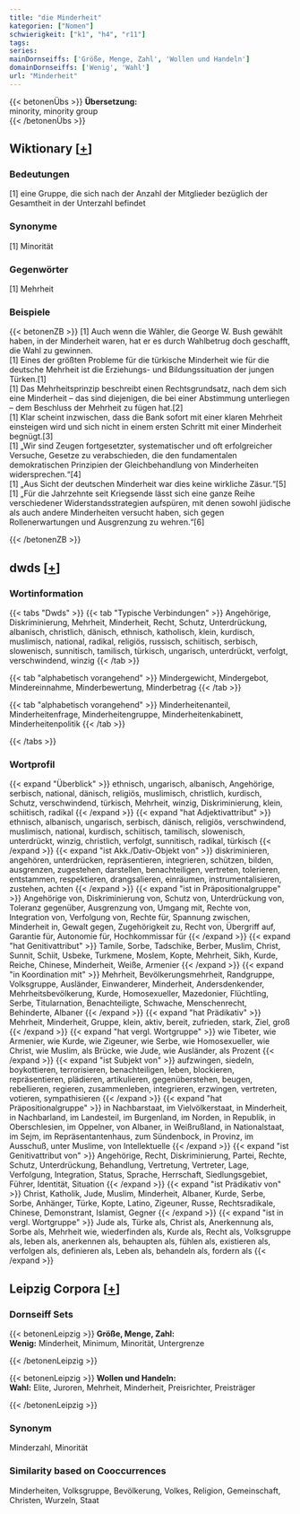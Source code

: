 ```yaml
---
title: "die Minderheit"
kategorien: ["Nomen"]
schwierigkeit: ["k1", "h4", "r11"]
tags:
series:
mainDornseiffs: ['Größe, Menge, Zahl', 'Wollen und Handeln']
domainDornseiffs: ['Wenig', 'Wahl']
url: "Minderheit"
---
```


{{< betonenÜbs >}}
**Übersetzung:**  
minority, minority group  
{{< /betonenÜbs >}}

## Wiktionary [[+](https://de.wiktionary.org/wiki/Minderheit)]

### Bedeutungen
[1] eine Gruppe, die sich nach der Anzahl der Mitglieder bezüglich der Gesamtheit in der Unterzahl befindet  

### Synonyme
[1] Minorität  

### Gegenwörter
[1] Mehrheit  

### Beispiele
{{< betonenZB >}}
[1] Auch wenn die Wähler, die George W. Bush gewählt haben, in der Minderheit waren, hat er es durch Wahlbetrug doch geschafft, die Wahl zu gewinnen.  
[1] Eines der größten Probleme für die türkische Minderheit wie für die deutsche Mehrheit ist die Erziehungs- und Bildungssituation der jungen Türken.[1]  
[1] Das Mehrheitsprinzip beschreibt einen Rechtsgrundsatz, nach dem sich eine Minderheit – das sind diejenigen, die bei einer Abstimmung unterliegen – dem Beschluss der Mehrheit zu fügen hat.[2]  
[1] Klar scheint inzwischen, dass die Bank sofort mit einer klaren Mehrheit einsteigen wird und sich nicht in einem ersten Schritt mit einer Minderheit begnügt.[3]  
[1] „Wir sind Zeugen fortgesetzter, systematischer und oft erfolgreicher Versuche, Gesetze zu verabschieden, die den fundamentalen demokratischen Prinzipien der Gleichbehandlung von Minderheiten widersprechen.“[4]  
[1] „Aus Sicht der deutschen Minderheit war dies keine wirkliche Zäsur.“[5]  
[1] „Für die Jahrzehnte seit Kriegsende lässt sich eine ganze Reihe verschiedener Widerstandsstrategien aufspüren, mit denen sowohl jüdische als auch andere Minderheiten versucht haben, sich gegen Rollenerwartungen und Ausgrenzung zu wehren.“[6]  

{{< /betonenZB >}}


## dwds [[+](https://www.dwds.de/wb/Minderheit)]

### Wortinformation
{{< tabs "Dwds" >}}
{{< tab "Typische Verbindungen" >}}
Angehörige, Diskriminierung, Mehrheit, Minderheit, Recht, Schutz, Unterdrückung, albanisch, christlich, dänisch, ethnisch, katholisch, klein, kurdisch, muslimisch, national, radikal, religiös, russisch, schiitisch, serbisch, slowenisch, sunnitisch, tamilisch, türkisch, ungarisch, unterdrückt, verfolgt, verschwindend, winzig
{{< /tab >}}

{{< tab "alphabetisch vorangehend" >}}
Mindergewicht, Mindergebot, Mindereinnahme, Minderbewertung, Minderbetrag
{{< /tab >}}

{{< tab "alphabetisch vorangehend" >}}
Minderheitenanteil, Minderheitenfrage, Minderheitengruppe, Minderheitenkabinett, Minderheitenpolitik
{{< /tab >}}

{{< /tabs >}}

### Wortprofil
{{< expand "Überblick" >}} ethnisch, ungarisch, albanisch, Angehörige, serbisch, national, dänisch, religiös, muslimisch, christlich, kurdisch, Schutz, verschwindend, türkisch, Mehrheit, winzig, Diskriminierung, klein, schiitisch, radikal {{< /expand >}}
{{< expand "hat Adjektivattribut" >}} ethnisch, albanisch, ungarisch, serbisch, dänisch, religiös, verschwindend, muslimisch, national, kurdisch, schiitisch, tamilisch, slowenisch, unterdrückt, winzig, christlich, verfolgt, sunnitisch, radikal, türkisch {{< /expand >}}
{{< expand "ist Akk./Dativ-Objekt von" >}} diskriminieren, angehören, unterdrücken, repräsentieren, integrieren, schützen, bilden, ausgrenzen, zugestehen, darstellen, benachteiligen, vertreten, tolerieren, entstammen, respektieren, drangsalieren, einräumen, instrumentalisieren, zustehen, achten {{< /expand >}}
{{< expand "ist in Präpositionalgruppe" >}} Angehörige von, Diskriminierung von, Schutz von, Unterdrückung von, Toleranz gegenüber, Ausgrenzung von, Umgang mit, Rechte von, Integration von, Verfolgung von, Rechte für, Spannung zwischen, Minderheit in, Gewalt gegen, Zugehörigkeit zu, Recht von, Übergriff auf, Garantie für, Autonomie für, Hochkommissar für {{< /expand >}}
{{< expand "hat Genitivattribut" >}} Tamile, Sorbe, Tadschike, Berber, Muslim, Christ, Sunnit, Schiit, Usbeke, Turkmene, Moslem, Kopte, Mehrheit, Sikh, Kurde, Reiche, Chinese, Minderheit, Weiße, Armenier {{< /expand >}}
{{< expand "in Koordination mit" >}} Mehrheit, Bevölkerungsmehrheit, Randgruppe, Volksgruppe, Ausländer, Einwanderer, Minderheit, Andersdenkender, Mehrheitsbevölkerung, Kurde, Homosexueller, Mazedonier, Flüchtling, Serbe, Titularnation, Benachteiligte, Schwache, Menschenrecht, Behinderte, Albaner {{< /expand >}}
{{< expand "hat Prädikativ" >}} Mehrheit, Minderheit, Gruppe, klein, aktiv, bereit, zufrieden, stark, Ziel, groß {{< /expand >}}
{{< expand "hat vergl. Wortgruppe" >}} wie Tibeter, wie Armenier, wie Kurde, wie Zigeuner, wie Serbe, wie Homosexueller, wie Christ, wie Muslim, als Brücke, wie Jude, wie Ausländer, als Prozent {{< /expand >}}
{{< expand "ist Subjekt von" >}} aufzwingen, siedeln, boykottieren, terrorisieren, benachteiligen, leben, blockieren, repräsentieren, plädieren, artikulieren, gegenüberstehen, beugen, rebellieren, regieren, zusammenleben, integrieren, erzwingen, vertreten, votieren, sympathisieren {{< /expand >}}
{{< expand "hat Präpositionalgruppe" >}} in Nachbarstaat, im Vielvölkerstaat, in Minderheit, in Nachbarland, im Landesteil, im Burgenland, im Norden, in Republik, in Oberschlesien, im Oppelner, von Albaner, in Weißrußland, in Nationalstaat, im Sejm, im Repräsentantenhaus, zum Sündenbock, in Provinz, im Ausschuß, unter Muslime, von Intellektuelle {{< /expand >}}
{{< expand "ist Genitivattribut von" >}} Angehörige, Recht, Diskriminierung, Partei, Rechte, Schutz, Unterdrückung, Behandlung, Vertretung, Vertreter, Lage, Verfolgung, Integration, Status, Sprache, Herrschaft, Siedlungsgebiet, Führer, Identität, Situation {{< /expand >}}
{{< expand "ist Prädikativ von" >}} Christ, Katholik, Jude, Muslim, Minderheit, Albaner, Kurde, Serbe, Sorbe, Anhänger, Türke, Kopte, Latino, Zigeuner, Russe, Rechtsradikale, Chinese, Demonstrant, Islamist, Gegner {{< /expand >}}
{{< expand "ist in vergl. Wortgruppe" >}} Jude als, Türke als, Christ als, Anerkennung als, Sorbe als, Mehrheit wie, wiederfinden als, Kurde als, Recht als, Volksgruppe als, leben als, anerkennen als, behaupten als, fühlen als, existieren als, verfolgen als, definieren als, Leben als, behandeln als, fordern als {{< /expand >}}

## Leipzig Corpora [[+](https://corpora.uni-leipzig.de/en/res?word=Minderheit&corpusId=deu_newscrawl-public_2018)]

### Dornseiff Sets
{{< betonenLeipzig >}}
**Größe, Menge, Zahl:**  
**Wenig:** Minderheit, Minimum, Minorität, Untergrenze  

{{< /betonenLeipzig >}}


{{< betonenLeipzig >}}
**Wollen und Handeln:**  
**Wahl:** Elite, Juroren, Mehrheit, Minderheit, Preisrichter, Preisträger  

{{< /betonenLeipzig >}}

### Synonym
Minderzahl, Minorität


### Similarity based on Cooccurrences
Minderheiten, Volksgruppe, Bevölkerung, Volkes, Religion, Gemeinschaft, Christen, Wurzeln, Staat

